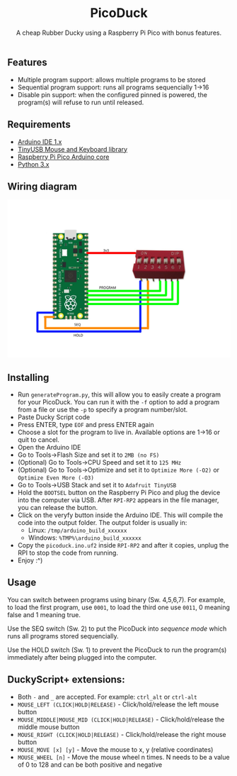 <h1 align="center">PicoDuck</h1>

<div align="center">
    A cheap Rubber Ducky using a Raspberry Pi Pico with bonus features.
</div>

<br />

## Features

 - Multiple program support: allows multiple programs to be stored
 - Sequential program support: runs all programs sequencially 1->16
 - Disable pin support: when the configured pinned is powered, the program(s) will refuse to run until released.

## Requirements

 - [Arduino IDE 1.x](https://www.arduino.cc/en/software)
 - [TinyUSB Mouse and Keyboard library](https://github.com/cyborg5/TinyUSB_Mouse_and_Keyboard)
 - [Raspberry Pi Pico Arduino core](https://github.com/earlephilhower/arduino-pico)
 - [Python 3.x](https://www.python.org/downloads)

## Wiring diagram

<div align="center">
<img alt="Wiring diagram" src="diagram.jpg">
</div>

## Installing

 - Run `generateProgram.py`, this will allow you to easily create a program for your PicoDuck. You can run it with the `-f` option to add a program from a file or use the `-p` to specify a program number/slot.
 - Paste Ducky Script code
 - Press ENTER, type `EOF` and press ENTER again
 - Choose a slot for the program to live in. Available options are 1->16 or quit to cancel.
 - Open the Arduino IDE
 - Go to Tools->Flash Size and set it to `2MB (no FS)`
 - (Optional) Go to Tools->CPU Speed and set it to `125 MHz`
 - (Optional) Go to Tools->Optimize and set it to `Optimize More (-O2)` or `Optimize Even More (-O3)`
 - Go to Tools->USB Stack and set it to `Adafruit TinyUSB`
 - Hold the `BOOTSEL` button on the Raspberry Pi Pico and plug the device into the computer via USB. After `RPI-RP2` appears in the file manager, you can release the button.
 - Click on the veryfy button inside the Arduino IDE. This will compile the code into the output folder. The output folder is usually in:
   - Linux: `/tmp/arduino_build_xxxxxx`
   - Windows: `%TMP%\arduino_build_xxxxxx`
 - Copy the `picoduck.ino.uf2` inside `RPI-RP2` and after it copies, unplug the RPI to stop the code from running.
 - Enjoy :^)

## Usage

You can switch between programs using binary (Sw. 4,5,6,7). For example, to load the first program, use `0001`, to load the third one use `0011`, 0 meaning false and 1 meaning true.

Use the SEQ switch (Sw. 2) to put the PicoDuck into _sequence mode_ which runs all programs stored sequencially.

Use the HOLD switch (Sw. 1) to prevent the PicoDuck to run the program(s) immediately after being plugged into the computer.

## DuckyScript+ extensions:

 - Both `-` and `_` are accepted. For example: `ctrl_alt` or `ctrl-alt`
 - `MOUSE_LEFT (CLICK|HOLD|RELEASE)` - Click/hold/release the left mouse button
 - `MOUSE_MIDDLE|MOUSE_MID (CLICK|HOLD|RELEASE)` - Click/hold/release the middle mouse button
 - `MOUSE_RIGHT (CLICK|HOLD|RELEASE)` - Click/hold/release the right mouse button
 - `MOUSE_MOVE [x] [y]` - Move the mouse to x, y (relative coordinates)
 - `MOUSE_WHEEL [n]` - Move the mouse wheel n times. N needs to be a value of 0 to 128 and can be both positive and negative

